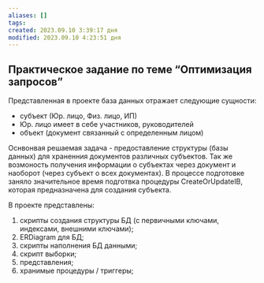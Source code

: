 ```yaml
---
aliases: []
tags:
created: 2023.09.10 3:39:17 дня
modified: 2023.09.10 4:23:51 дня
---
```


## Практическое задание по теме “Оптимизация запросов”

Представленная в проекте база данных отражает следующие сущности:

- субъект (Юр. лицо, Физ. лицо, ИП)
- Юр. лицо имеет в себе участников, руководителей
- объект (документ связанный с определенным лицом)

Оснвонвая решаемая задача - предоставление структуры (базы данных) для храненния документов различных субъектов.
Так же возмоность получения информации о субъектах через документ и наоборот (через субъект о всех документах).
В процессе подготовке заняло значительное время подготвка процедуры CreateOrUpdateIB, которая предназначена для создания субъекта.

В проекте представлены:

1. скрипты создания структуры БД (с первичными ключами, индексами, внешними ключами);
2. ERDiagram для БД;
3. скрипты наполнения БД данными;
4. скрипт выборки;
5. представления;
6. хранимые процедуры / триггеры;
